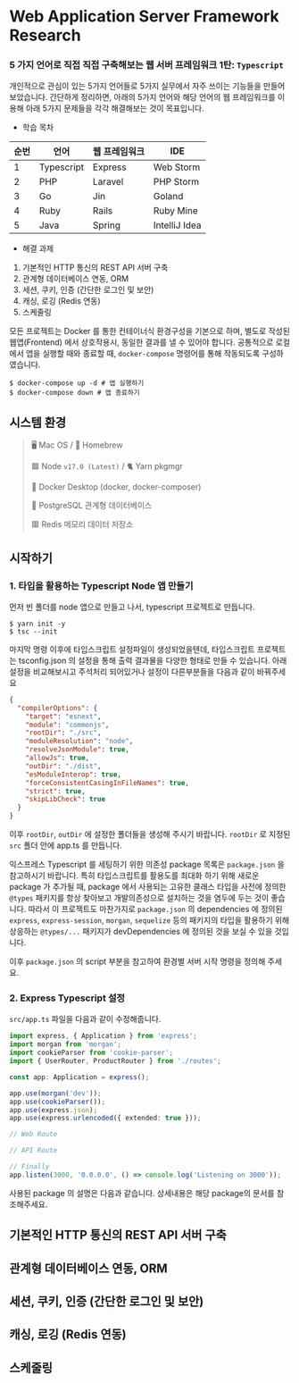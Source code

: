 # Web Application Server Framework Research

### 5 가지 언어로 직접 직접 구축해보는 웹 서버 프레임워크 1탄: `Typescript`

개인적으로 관심이 있는 5가지 언어들로 5가지 실무에서 자주 쓰이는 기능들을 만들어 보았습니다. 간단하게 정리하면, 아래의 5가지 언어와 해당 언어의
웹 프레임워크를 이용해 아래 5가지 문제들을 각각 해결해보는 것이 목표입니다.

- 학습 목차

| 순번 | 언어 | 웹 프레임워크 | IDE |
| --- | --- | --- | --- |
| 1 | Typescript | Express | Web Storm |
| 2 | PHP | Laravel | PHP Storm |
| 3 | Go | Jin | Goland |
| 4 | Ruby | Rails | Ruby Mine |
| 5 | Java | Spring | IntelliJ Idea |

- 해결 과제

1. 기본적인 HTTP 통신의 REST API 서버 구축
2. 관계형 데이터베이스 연동, ORM
3. 세션, 쿠키, 인증 (간단한 로그인 및 보안)
4. 캐싱, 로깅 (Redis 연동)
5. 스케줄링

모든 프로젝트는 Docker 를 통한 컨테이너식 환경구성을 기본으로 하며, 별도로 작성된 웹앱(Frontend) 에서 상호작용시, 동일한 결과를 낼 수 있어야 합니다.
공통적으로 로컬에서 앱을 실행할 때와 종료할 때, `docker-compose` 명령어를 통해 작동되도록 구성하였습니다.

```shell
$ docker-compose up -d # 앱 실행하기
$ docker-compose down # 앱 종료하기
```

## 시스템 환경

> 🖥 Mac OS / 🍺 Homebrew
> 
> 🟩 Node `v17.0 (Latest)` / 🐈 Yarn pkgmgr
> 
> 🐳 Docker Desktop (docker, docker-composer)
> 
> 🐘 PostgreSQL 관계형 데이터베이스
> 
> 🟥 Redis 메모리 데이터 저장소

## 시작하기

### 1. 타입을 활용하는 Typescript Node 앱 만들기

먼저 빈 폴더를 node 앱으로 만들고 나서, typescript 프로젝트로 만듭니다.

```shell
$ yarn init -y
$ tsc --init
```

마지막 명령 이후에 타입스크립트 설정파일이 생성되었을텐데, 타입스크립트 프로젝트는 tsconfig.json 의 설정을 통해 출력 결과물을 다양한 형태로 만들 수
있습니다. 아래 설정을 비교해보시고 주석처리 되어있거나 설정이 다른부분들을 다음과 같이 바꿔주세요

```json
{
  "compilerOptions": {
    "target": "esnext",
    "module": "commonjs",
    "rootDir": "./src",
    "moduleResolution": "node",
    "resolveJsonModule": true,
    "allowJs": true,
    "outDir": "./dist",
    "esModuleInterop": true,
    "forceConsistentCasingInFileNames": true,
    "strict": true,
    "skipLibCheck": true                
  }
}
```

이후 `rootDir`, `outDir` 에 설정한 폴더들을 생성해 주시기 바랍니다. `rootDir` 로 지정된 `src` 폴더 안에 app.ts 를 만듭니다.

익스프레스 Typescript 를 세팅하기 위한 의존성 package 목록은 `package.json` 을 참고하시기 바랍니다.
특히 타입스크립트를 활용도를 최대화 하기 위해 새로운 package 가 추가될 때, package 에서 사용되는 고유한 클래스 타입을 사전에 정의한 `@types` 패키지를
항상 찾아보고 개발의존성으로 설치하는 것을 염두에 두는 것이 좋습니다. 따라서 이 프로젝트도 마찬가지로 `package.json` 의 dependencies 에 정의된 
`express`, `express-session`, `morgan`, `sequelize` 등의 패키지의 타입을 활용하기 위해 상응하는 `@types/...` 패키지가 devDependencies
에 정의된 것을 보실 수 있을 것입니다.

이후 `package.json` 의 script 부분을 참고하여 환경별 서버 시작 명령을 정의해 주세요.

### 2. Express Typescript 설정

`src/app.ts` 파일을 다음과 같이 수정해줍니다.

```typescript
import express, { Application } from 'express';
import morgan from 'morgan';
import cookieParser from 'cookie-parser';
import { UserRouter, ProductRouter } from './routes';

const app: Application = express();

app.use(morgan('dev'));
app.use(cookieParser());
app.use(express.json);
app.use(express.urlencoded({ extended: true }));

// Web Route

// API Route

// Finally
app.listen(3000, '0.0.0.0', () => console.log('Listening on 3000'));

```

사용된 package 의 설명은 다음과 같습니다. 상세내용은 해당 package의 문서를 참조해주세요.

## 기본적인 HTTP 통신의 REST API 서버 구축

## 관계형 데이터베이스 연동, ORM

## 세션, 쿠키, 인증 (간단한 로그인 및 보안)

## 캐싱, 로깅 (Redis 연동)

## 스케줄링
